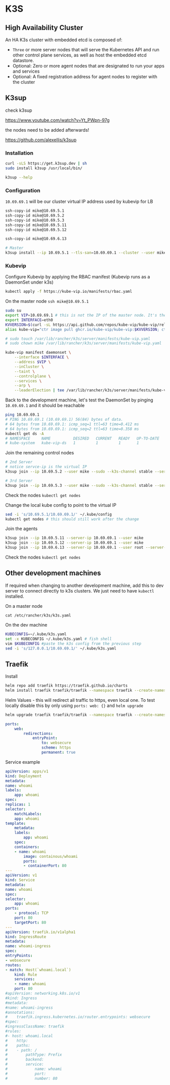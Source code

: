 # K3S

## High Availability Cluster

An HA K3s cluster with embedded etcd is composed of:

- `Three` or more server nodes that will serve the Kubernetes API and run other control plane services, as well as host the embedded etcd datastore.
- Optional: Zero or more agent nodes that are designated to run your apps and services
- Optional: A fixed registration address for agent nodes to register with the cluster

## K3sup

check k3sup

https://www.youtube.com/watch?v=Yt_PWpn-97g

the nodes need to be added afterwards!

https://github.com/alexellis/k3sup

### Installation

```sh
curl -sLS https://get.k3sup.dev | sh
sudo install k3sup /usr/local/bin/

k3sup --help
```

### Configuration

`10.69.69.1` will be our cluster virtual IP address used by kubevip for LB

```sh
ssh-copy-id mike@10.69.5.1
ssh-copy-id mike@10.69.5.2
ssh-copy-id mike@10.69.5.3
ssh-copy-id mike@10.69.5.11
ssh-copy-id mike@10.69.5.12

ssh-copy-id mike@10.69.6.13

# Master
k3sup install --ip 10.69.5.1 --tls-san=10.69.69.1 --cluster --user mike --local-path ~/.kube/config --context k3s-ha --k3s-extra-args '--disable servicelb --disable traefik --write-kubeconfig-mode 640 --write-kubeconfig-group sudo'
```

### Kubevip

Configure Kubevip by applying the RBAC manifest (Kubevip runs as a DaemonSet under k3s)

```sh
kubectl apply -f https://kube-vip.io/manifests/rbac.yaml
```

On the master node `ssh mike@10.69.5.1`

```sh
sudo su
export VIP=10.69.69.1 # this is not the IP of the master node. It's the TLS san we setup before :) this is the IP for the kube vip control plane
export INTERFACE=eth0
KVVERSION=$(curl -sL https://api.github.com/repos/kube-vip/kube-vip/releases | jq -r ".[0].name")
alias kube-vip="ctr image pull ghcr.io/kube-vip/kube-vip:$KVVERSION; ctr run --rm --net-host ghcr.io/kube-vip/kube-vip:$KVVERSION vip /kube-vip"

# sudo touch /var/lib/rancher/k3s/server/manifests/kube-vip.yaml
# sudo chown mike /var/lib/rancher/k3s/server/manifests/kube-vip.yaml

kube-vip manifest daemonset \
    --interface $INTERFACE \
    --address $VIP \
    --inCluster \
    --taint \
    --controlplane \
    --services \
    --arp \
    --leaderElection | tee /var/lib/rancher/k3s/server/manifests/kube-vip.yaml
```

Back to the development machine, let's test the DaemonSet by pinging `10.69.69.1` and it should be reachable

```sh
ping 10.69.69.1
# PING 10.69.69.1 (10.69.69.1) 56(84) bytes of data.
# 64 bytes from 10.69.69.1: icmp_seq=1 ttl=63 time=0.412 ms
# 64 bytes from 10.69.69.1: icmp_seq=2 ttl=63 time=0.358 ms
kubectl get ds -A
# NAMESPACE     NAME          DESIRED   CURRENT   READY   UP-TO-DATE   AVAILABLE   NODE SELECTOR   AGE
# kube-system   kube-vip-ds   1         1         1       1            1           <none>          90s
```

Join the remaining control nodes

```sh
# 2nd Server
# notice servce-ip is the virtual IP
k3sup join --ip 10.69.5.2 --user mike --sudo --k3s-channel stable --server --server-ip 10.69.69.1 --server-user mike --sudo --k3s-extra-args '--node-ip=10.69.5.2 --disable servicelb --disable traefik --write-kubeconfig-mode 640 --write-kubeconfig-group sudo'
```

```sh
# 3rd Server
k3sup join --ip 10.69.5.3 --user mike --sudo --k3s-channel stable --server --server-ip 10.69.69.1 --server-user mike --sudo --k3s-extra-args '--node-ip=10.69.5.3 --disable servicelb --disable traefik --write-kubeconfig-mode 640 --write-kubeconfig-group sudo'
```

Check the nodes `kubectl get nodes`

Change the local kube config to point to the virtual IP

```sh
sed -i 's/10.69.5.1/10.69.69.1/' ~/.kube/config
kubectl get nodes # this should still work after the change
```

Join the agents

```sh
k3sup join --ip 10.69.5.11 --server-ip 10.69.69.1 --user mike
k3sup join --ip 10.69.5.12 --server-ip 10.69.69.1 --user mike
k3sup join --ip 10.69.6.13 --server-ip 10.69.69.1 --user root --server-user mike
```

Check the nodes `kubectl get nodes`

## Other development machines

If required when changing to another development machine, add this to dev server to connect directly to k3s clusters.
We just need to have `kubectl` installed.

On a master node

```cat /etc/rancher/k3s/k3s.yaml```

On the dev machine

```sh
KUBECONFIG=~/.kube/k3s.yaml
set -x KUBECONFIG ~/.kube/k3s.yaml # fish shell
vim $KUBECONFIG #paste the k3s config from the previous step
sed -i 's/127.0.0.1/10.69.69.1/' ~/.kube/k3s.yaml
```

## Traefik

Install

```sh
helm repo add traefik https://traefik.github.io/charts
helm install traefik traefik/traefik --namespace traefik --create-namespace --values values.yaml 
```

Helm Values - this will redirect all traffic to https, even local one. To test locally disable this by only using `ports: web: {}` and `helm upgrade`

```sh
helm upgrade traefik traefik/traefik --namespace traefik --create-namespace --values values.yaml
```

```yaml
ports:
    web:
        redirections:
            entryPoint:
                to: websecure
                scheme: https
                permanent: true

```

Service example

```yaml
apiVersion: apps/v1
kind: Deployment
metadata:
name: whoami
labels:
    app: whoami
spec:
replicas: 1
selector:
    matchLabels:
    app: whoami
template:
    metadata:
    labels:
        app: whoami
    spec:
    containers:
    - name: whoami
        image: containous/whoami
        ports:
        - containerPort: 80
---
apiVersion: v1
kind: Service
metadata:
name: whoami
spec:
selector:
    app: whoami
ports:
    - protocol: TCP
    port: 80
    targetPort: 80
---
apiVersion: traefik.io/v1alpha1
kind: IngressRoute
metadata:
name: whoami-ingress  
spec:
entryPoints:
- websecure
routes:
- match: Host(`whoami.local`)
    kind: Rule
    services:
    - name: whoami
    port: 80
#apiVersion: networking.k8s.io/v1
#kind: Ingress
#metadata:
#name: whoami-ingress
#annotations:
#    traefik.ingress.kubernetes.io/router.entrypoints: websecure
#spec:
#ingressClassName: traefik
#rules:
#- host: whoami.local
#    http:
#    paths:
#    - path: /
#        pathType: Prefix
#        backend:
#        service:
#            name: whoami
#            port:
#            number: 80
```
